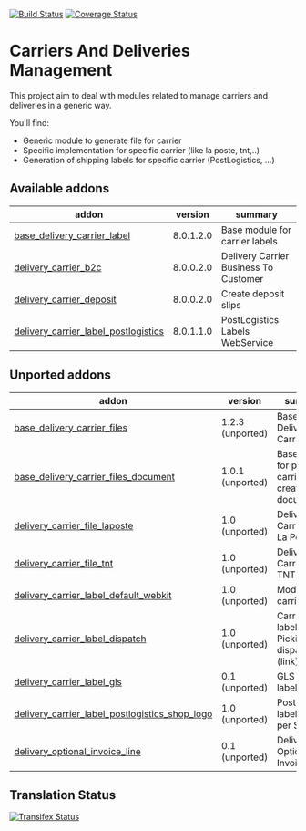 [![Build Status](https://travis-ci.org/OCA/carrier-delivery.svg?branch=8.0)](https://travis-ci.org/OCA/carrier-delivery)
[![Coverage Status](https://coveralls.io/repos/OCA/carrier-delivery/badge.svg?branch=8.0)](https://coveralls.io/r/OCA/carrier-delivery?branch=8.0)

Carriers And Deliveries Management
==================================

This project aim to deal with modules related to manage carriers and deliveries in a generic way.

You'll find:

 - Generic module to generate file for carrier
 - Specific implementation for specific carrier (like la poste, tnt,..)
 - Generation of shipping labels for specific carrier (PostLogistics, ...)

[//]: # (addons)
Available addons
----------------
addon | version | summary
--- | --- | ---
[base_delivery_carrier_label](base_delivery_carrier_label/) | 8.0.1.2.0 | Base module for carrier labels
[delivery_carrier_b2c](delivery_carrier_b2c/) | 8.0.0.2.0 | Delivery Carrier Business To Customer
[delivery_carrier_deposit](delivery_carrier_deposit/) | 8.0.0.2.0 | Create deposit slips
[delivery_carrier_label_postlogistics](delivery_carrier_label_postlogistics/) | 8.0.1.1.0 | PostLogistics Labels WebService

Unported addons
---------------
addon | version | summary
--- | --- | ---
[base_delivery_carrier_files](__unported__/base_delivery_carrier_files/) | 1.2.3 (unported) | Base Delivery Carrier Files
[base_delivery_carrier_files_document](__unported__/base_delivery_carrier_files_document/) | 1.0.1 (unported) | Base module for picking carrier files creation for document
[delivery_carrier_file_laposte](__unported__/delivery_carrier_file_laposte/) | 1.0 (unported) | Delivery Carrier File: La Poste
[delivery_carrier_file_tnt](__unported__/delivery_carrier_file_tnt/) | 1.0 (unported) | Delivery Carrier File: TNT
[delivery_carrier_label_default_webkit](__unported__/delivery_carrier_label_default_webkit/) | 1.0 (unported) | Module for carrier labels
[delivery_carrier_label_dispatch](__unported__/delivery_carrier_label_dispatch/) | 1.0 (unported) | Carrier labels - Picking dispatch (link)
[delivery_carrier_label_gls](__unported__/delivery_carrier_label_gls/) | 0.1 (unported) | GLS carrier label printing
[delivery_carrier_label_postlogistics_shop_logo](__unported__/delivery_carrier_label_postlogistics_shop_logo/) | 1.0 (unported) | PostLogistics labels - logo per Shop
[delivery_optional_invoice_line](__unported__/delivery_optional_invoice_line/) | 0.1 (unported) | Delivery Optional Invoice Line

[//]: # (end addons)

Translation Status
------------------
[![Transifex Status](https://www.transifex.com/projects/p/OCA-carrier-delivery-8-0/chart/image_png)](https://www.transifex.com/projects/p/OCA-carrier-delivery-8-0)
